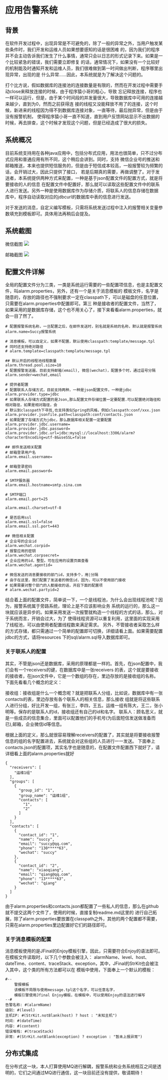 # 应用告警系统
## 背景
在软件开发过程中，出现异常是不可避免的，除了一般的异常之外，当用户触发某些条件时，我们开发和运维人员如果想要感知的话是很困难
的，因为我们的程序并不会主动告诉我们发生了什么事情，通常只会以日志的形式记录下来。如果是一个比较紧急的错误，我们需要立即修复
的话，通常情况下，如果没有一个比较好的机制能及时通知开发和运维人员，我们很难做到第一时间做出判断，程序哪里出现异常，出现的是
什么异常……因此，本系统就是为了解决这个问题的。

打个比方说，假如数据库的连接池的连接数量是有限的，然而在开发过程中需要手动close来释放连接的时候，由于程序猿小哥的粗心，导致
忘记释放连接，程序也一样可以运行，但是，由于某个时间段的并发量很大，导致数据库中可用的连接越来越少，直到为0，然而之前获得连
接的线程又没能释放不用了的连接，这个时候，新进来的线程因为得不到数据库连接对象，一直等待，最后抛异常，但是由于没有报警机制，
使得程序猿小哥一直不知道，直到用户反馈网站显示不出数据的时候，再去排查，这个时候才发现这个问题，但是已经造成了很大的损失。
## 系统概况
目前系统支持用在各种java应用中，包括分布式应用，用法也很简单，只不过分布式应用和普通应用有所不同，这个稍后会讲到。同时，支持
微信企业号的推送和邮箱推送，本来也提供短信服务的，但是由于短信成本较高，一般报警较为频繁的话，会开销过大，因此只提供了接口，
若是后期真的需要，再做调整了。对于发送者，本系统提供两种方式来配置，一种是基于json配置文件的配置方式，就是将要接收的人的信息
在配置文件中配置好，那么就可以读取这些配置文件中的联系人进行发送。另外一种是使用数据库作为存储介质，将联系人的信息存储在数据
库中，程序自动读取对应的jdbcurl的数据库中表的信息进行发送。

对于发送的消息，自定义编写模板，只需将系统发送过程中注入的报警相关变量参数填充到模板即可。具体用法再稍后会提及。
## 系统截图
微信截图
![](static/wechat.jpg)

邮箱截图
![](static/email.jpg)

## 配置文件详解
全局的配置文件分为三类，一类是系统运行需要的一些配置项信息，也是主配置文件，叫alarm.properties，另外，还有一个是关于消息模板的
模板文件，名字是随意的，存放的路径也不强制要求一定在classpath下，可以是磁盘的任意位置，只需要在alarm.properties中配置即可。第三
种是接收者的配置文件，当然了，如果采用的是数据库存储，这个也不用关心了，接下来看看alarm.properties，就会一目了然了。
```
# 配置报警系统名称，一旦配置之后，在邮件发送时，别名就是系统的名称，默认就是报警系统
alarm.name=Succy报警系统

# 消息模板，可以自定义，如果不配置，默认使用classpath:template/message.tpl
# 同时还支持绝对路径
# alarm.template=classpath:template/message.tpl

## 默认开启的线程池线程数量
alarm.thread.pool.size=10
# 配置报警发送器，目前支持邮箱(email), 微信(wechat)，配置多个时，通过逗号分隔
alarm.sender=wechat,email

# 提供者配置
# 配置联系人存储方式，目前支持两种，一种是json配置文件，一种是jdbc
alarm.provider.type=jdbc
# 如果联系人存储方式配置的是Json,那么配置文件存储位置一定要配置.可以配置绝对路径和相对路径，如果是相对路径，会
# 默认到classpath下寻找,也支持类似Spring的风格，例如classpath:conf/xxx.json
alarm.provider.jsonfile.path=classpath:conf/contacts.json
# 如果配置了存储方式为jdbc，那么数据库相关配置一定要配置
alarm.provider.jdbc.username=
alarm.provider.jdbc.password=
alarm.provider.jdbc.url=jdbc:mysql://localhost:3306/alarm?characterEncoding=utf-8&useSSL=false

## 邮件发送相关配置
# 邮箱登录用户名
alarm.email.username=

# 邮箱登录密码
alarm.email.password=

# SMTP服务器
alarm.email.hostname=smtp.sina.com

# SMTP端口
alarm.email.port=25

alarm.email.charset=utf-8

# 是否启用ssl
alarm.email.ssl=false
alarm.email.ssl.port=443

## 微信相关配置
# 企业号的企业id
alarm.wechat.corpid=
# 报警应用的密钥
alarm.wechat.corpsecret=
# 企业应用的id，整型。可在应用的设置页面查看
alarm.wechat.agentid=

# 微信发送的消息要接收的部门id，支持多个，用|分隔
# 由于在这里，我们配置了发送者的微信id，因为，可以不使用部门接收
# 如果需要对整个部门的人都接收的话，开启下面的配置项
# alarm.wechat.partyid=2
```
结合着上面的配置文件，简单说一下，一个是线程池，为什么会出现线程池呢？因为，报警系统属于旁路系统，理论上是不应该影响业务
系统的运行的，那么这一块就应该是异步的。如果采用发送一次报警就构造一个线程的方式的话，那么，对于系统而言，开销会过大，为了
使得线程资源可以重复利用，这里面的实现采用了线程池，可以由使用者配置线程数来满足需求。
另外，不管接收者采取怎么样的方式存储，都只需通过一个简单的配置即可切换，详细请看上面。如果需要配置jdbc的方式，请将resources
下的sql/alarm.sql导入数据库即可。

### 关于联系人的配置
其实，不管是json还是数据库，采用的原理都是一样的。首先，在json配置中，我们会有一个receivers的键，在数据库中是一张receivers
的表，这个就是要接收的接收者，在json文件中，它是一个数组的存在，里边存放的是接收组的名称。
下面先看看几个概念的定义：

接收组：接收组是什么一个概念呢？就是把联系人分组，比如说，数据库中有一张contacts的表，里边存放有各个联系人的相关信息，那么接收
组就是将这些联系人进行分组，好比开发一组，有张三，李四，王五。运维一组有陈大，王二，张小明等。保存的是联系人的id，接收组还有自己的id和名字。
联系人：顾名思义，就是一些成员的信息集合，里面可以配置他们的手机号(为后面短信发送做准备而已),邮箱，企业微信id等信息。

根据上面的定义，那么就很容易理解receivers的配置了，其实就是将要接收报警信息的组的名字配置进去，系统就会对这些组的人员进行一一发送。
下面奉上contacts.json的配置项，其实名字也是随意的，在配置文件配置西下就好了，请详细看上面的alarm.properties就好
```
{
  "receivers": [
    "运维1组"
  ],
  "groups": [
    {
      "group_id": "1",
      "group_name": "运维1组",
      "contacts": [
        "1",
        "2"
      ]
    }
  ],
  "contacts": [
    {
      "contact_id": "1",
      "name": "succy",
      "email": "succy@qq.com",
      "phone": "130*****63",
      "wechat": "succy"
    },
    {
      "contact_id": "2",
      "name": "xiaoqiang",
      "email": "qiang@qq.com",
      "phone": "13*****63",
      "wechat": "qiang"
    }
  ]
}
```
由于alarm.properties和contacts.json都配置了一些私人的信息，那么在github就不提交这两个文件了，使用的时候，直接复制readme.md这里的
进行自己拓展，除了alarm.properties要放置在classpath之外，其他的两个配置都不需要，只需在alarm.properties里边配置好它们的路径即可。

### 关于消息模板的配置
消息模板使用的是JFinal的Enjoy模板引擎，因此，只需要符合Enjoy的语法即可。在模板文件读取时，以下几个参数会被注入：
alarmName、level、host、dateTime、content、traceStack、exception，其中，JFinal的StrKit也会被注入其中，这个类的所有方法都可以在
模板中使用，下面奉上一个默认的模板：
```
#--
    警报模板
    该模板不局限与使用message.tpl这个名字，可以任意名字，
    模板引擎使用Jfinal Enjoy模板，在模板中，可以使用Enjoy的语法进行编写
--#
告警名称: #(alarmName)
级别: #(level)
主机IP: #(StrKit.notBlank(host) ? host : "未知主机")
时间: #(dateTime)
内容: #(content)
错误堆栈: #(traceStack)
异常: #(StrKit.notBlank(exception) ? exception : "暂未上报异常")
```

## 分布式集成
在分布式这一块，本人打算使用MQ进行解耦，报警系统和业务系统相互之间是透明的，它们之间通过MQ进行通信，这一块目前还没有提供，敬请期待！
